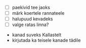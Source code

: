
- [ ] paekivid tee jaoks
- [ ] märk koertele rannateele
- [ ] halupuud kevadeks
- [ ] valge ratas linna?
- kanad suveks Kallastelt
- kirjutada ka teisele kanade tädile
